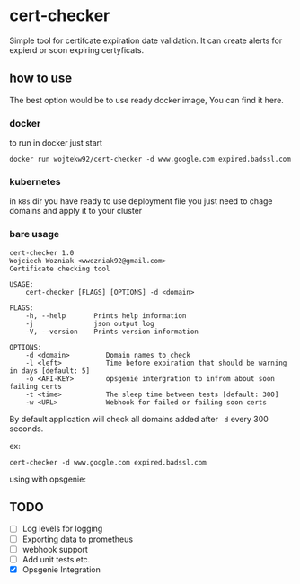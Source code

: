 # cert-checker
Simple tool for certifcate expiration date validation. It can create alerts for expierd or soon expiring certyficats.

## how to use
The best option would be to use ready docker image, You can find it here.

### docker
to run in docker just start
```
docker run wojtekw92/cert-checker -d www.google.com expired.badssl.com
```

### kubernetes

in `k8s` dir you have ready to use deployment file you just need to chage domains and apply it to your cluster

### bare usage

```
cert-checker 1.0
Wojciech Wozniak <wwozniak92@gmail.com>
Certificate checking tool

USAGE:
    cert-checker [FLAGS] [OPTIONS] -d <domain>

FLAGS:
    -h, --help       Prints help information
    -j               json output log
    -V, --version    Prints version information

OPTIONS:
    -d <domain>         Domain names to check
    -l <left>           Time before expiration that should be warning in days [default: 5]
    -o <API-KEY>        opsgenie intergration to infrom about soon failing certs
    -t <time>           The sleep time between tests [default: 300]
    -w <URL>            Webhook for failed or failing soon certs
```
By default application will check all domains added after `-d` every 300 seconds.

ex:
```
cert-checker -d www.google.com expired.badssl.com
```

using with opsgenie:




## TODO

- [ ] Log levels for logging
- [ ] Exporting data to prometheus
- [ ] webhook support
- [ ] Add unit tests etc.
- [x] Opsgenie Integration
